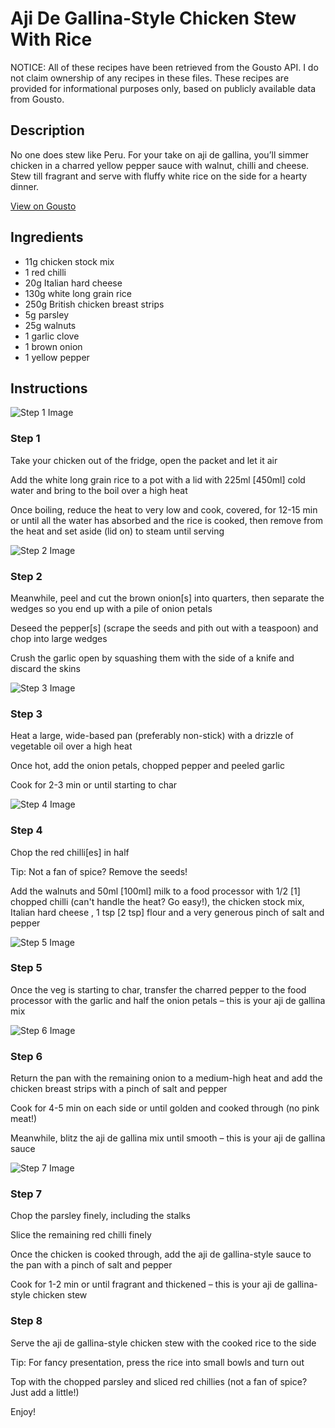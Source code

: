 # Aji De Gallina-Style Chicken Stew With Rice

NOTICE: All of these recipes have been retrieved from the Gousto API. I do not claim ownership of any recipes in these files. These recipes are provided for informational purposes only, based on publicly available data from Gousto.

## Description

No one does stew like Peru. For your take on aji de gallina, you’ll simmer chicken in a charred yellow pepper sauce with walnut, chilli and cheese. Stew till fragrant and serve with fluffy white rice on the side for a hearty dinner.


[View on Gousto](https://www.gousto.co.uk/recipes/cookbook/aji-de-gallina-style-chicken-stew-with-rice)

## Ingredients

- 11g chicken stock mix
- 1 red chilli
- 20g Italian hard cheese
- 130g white long grain rice
- 250g British chicken breast strips
- 5g parsley
- 25g walnuts
- 1 garlic clove
- 1 brown onion
- 1 yellow pepper

## Instructions

![Step 1 Image](https://production-media.gousto.co.uk/cms/recipe-step-image/step-1-1683039594239-x200.jpg)

### Step 1

Take your chicken out of the fridge, open the packet and let it air

Add the white long grain rice to a pot with a lid with 225ml [450ml] cold water and bring to the boil over a high heat

Once boiling, reduce the heat to very low and cook, covered, for 12-15 min or until all the water has absorbed and the rice is cooked, then remove from the heat and set aside (lid on) to steam until serving

![Step 2 Image](https://production-media.gousto.co.uk/cms/recipe-step-image/step-2-1683039597241-x200.jpg)

### Step 2

Meanwhile, peel and cut the brown onion<span class="text-danger">[s]</span> into quarters, then separate the wedges so you end up with a pile of onion petals

Deseed the pepper<span class="text-danger">[s]</span> (scrape the seeds and pith out with a teaspoon) and chop into large wedges

Crush the garlic open by squashing them with the side of a knife and discard the skins

![Step 3 Image](https://production-media.gousto.co.uk/cms/recipe-step-image/step-3-1683039608819-x200.jpg)

### Step 3

Heat a large, wide-based pan (preferably non-stick) with a drizzle of vegetable oil over a high heat

Once hot, add the onion petals, chopped pepper and peeled garlic

Cook for 2-3 min or until starting to char

![Step 4 Image](https://production-media.gousto.co.uk/cms/recipe-step-image/step-4-1683039614973-x200.jpg)

### Step 4

Chop the red chilli<span class="text-danger">[es]</span> in half

Tip: Not a fan of spice? Remove the seeds!

Add the walnuts and 50ml <span class="text-danger">[100ml]</span> milk to a food processor with 1/2 <span class="text-danger">[1]</span> chopped chilli (can't handle the heat? Go easy!), the chicken stock mix, Italian hard cheese , 1 tsp <span class="text-danger">[2 tsp]</span> flour and a very generous pinch of salt and pepper

![Step 5 Image](https://production-media.gousto.co.uk/cms/recipe-step-image/step-5-1683039619492-x200.jpg)

### Step 5

Once the veg is starting to char, transfer the charred pepper to the food processor with the garlic and half the onion petals – this is your aji de gallina mix

![Step 6 Image](https://production-media.gousto.co.uk/cms/recipe-step-image/step-6-1683039622744-x200.jpg)

### Step 6

Return the pan with the remaining onion to a medium-high heat and add the chicken breast strips with a pinch of salt and pepper

Cook for 4-5 min on each side or until golden and cooked through (no pink meat!)

Meanwhile, blitz the aji de gallina mix until smooth – this is your aji de gallina sauce

![Step 7 Image](https://production-media.gousto.co.uk/cms/recipe-step-image/step-7-1683039627546-x200.jpg)

### Step 7

Chop the parsley finely, including the stalks

Slice the remaining red chilli finely

Once the chicken is cooked through, add the aji de gallina-style sauce to the pan with a pinch of salt and pepper

Cook for 1-2 min or until fragrant and thickened – this is your aji de gallina-style chicken stew

### Step 8

Serve the aji de gallina-style chicken stew with the cooked rice to the side

Tip: For fancy presentation, press the rice into small bowls and turn out

Top with the chopped parsley and sliced red chillies (not a fan of spice? Just add a little!)

Enjoy!

